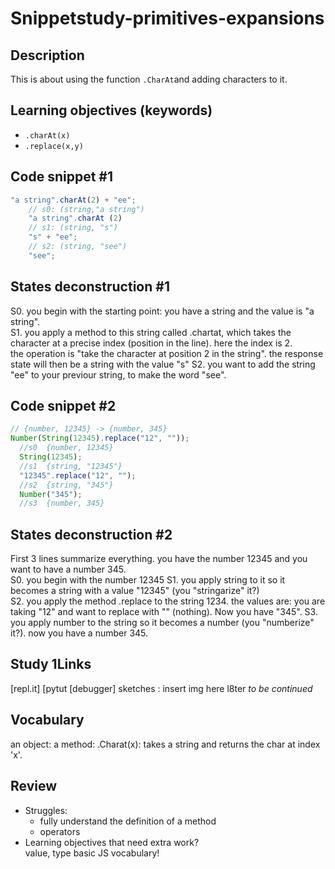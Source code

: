 # Snippetstudy-primitives-expansions

## Description
This is about using the function `.CharAt`and adding characters to it.

<!---
personal note: use ctrl+f and lookup "continued" to find where you haven't finish.
-->

## Learning objectives (keywords)
* `.charAt(x)`
* `.replace(x,y)`

## Code snippet #1
```js
"a string".charAt(2) + "ee";
    // s0: (string,"a string")
    "a string".charAt (2)        
    // s1: (string, "s")
    "s" + "ee";
    // s2: (string, "see")
    "see";   
```
## States deconstruction #1
S0. you begin with the starting point: you have a string and the value is "a string".  
S1. you apply a method to this string called .chartat, which takes the character at a precise index (position in the line). here the index is 2.   
    the operation is "take the character at position 2 in the string". the response state will then be a string with the value "s"
S2. you want to add the string "ee" to your previour string, to make the word "see".   
## Code snippet #2
```js
// {number, 12345} -> {number, 345}
Number(String(12345).replace("12", ""));
  //s0  {number, 12345}
  String(12345);
  //s1  {string, "12345"}
  "12345".replace("12", "");
  //s2  {string, "345"}
  Number("345");
  //s3  {number, 345}
```
## States deconstruction #2
First 3 lines summarize everything. you have the number 12345 and you want to have a number 345.  
S0. you begin with the number 12345
S1. you apply string to it so it becomes a string with a value "12345" (you "stringarize" it?)  
S2. you apply the method .replace to the string 1234. the values are: you are taking "12" and want to replace with "" (nothing). Now you have "345".
S3. you apply number to the string so it becomes a number (you "numberize" it?). now you have a number 345.

## Study 1Links
[repl.it]
[pytut 
[debugger]
sketches : insert img here l8ter _to be continued_

## Vocabulary

an object:
a method:
.Charat(x): takes a string and returns the char at index 'x'.

## Review
* Struggles: 
  * fully understand the definition of a method
  * operators
* Learning objectives that need extra work?   
  value, type
  basic JS vocabulary!
  
